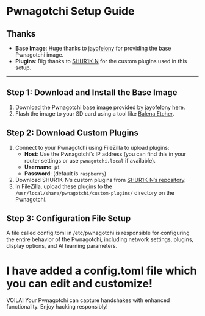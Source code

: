 # Pwnagotchi Setup Guide

## Thanks
- **Base Image**: Huge thanks to [jayofelony](https://github.com/jayofelony/pwnagotchi) for providing the base Pwnagotchi image.
- **Plugins**: Big thanks to [SHUR1K-N](https://github.com/SHUR1K-N) for the custom plugins used in this setup.

---

## Step 1: Download and Install the Base Image
1. Download the Pwnagotchi base image provided by jayofelony [here](https://github.com/jayofelony/pwnagotchi).
2. Flash the image to your SD card using a tool like [Balena Etcher](https://www.balena.io/etcher/).

## Step 2: Download Custom Plugins
1. Connect to your Pwnagotchi using FileZilla to upload plugins:
   - **Host**: Use the Pwnagotchi’s IP address (you can find this in your router settings or use `pwnagotchi.local` if available).
   - **Username**: `pi`
   - **Password**: (default is `raspberry`)
2. Download SHUR1K-N’s custom plugins from [SHUR1K-N’s repository](https://github.com/SHUR1K-N/pwnagotchi-plugins).
3. In FileZilla, upload these plugins to the `/usr/local/share/pwnagotchi/custom-plugins/` directory on the Pwnagotchi.

## Step 3: Configuration File Setup

 A file called config.toml in /etc/pwnagotchi is responsible for configuring the entire behavior of the Pwnagotchi, including network settings, plugins, display options, and AI learning parameters.

# I have added a config.toml file which you can edit and customize!

VOILA!
Your Pwnagotchi can capture handshakes with enhanced functionality. Enjoy hacking responsibly!
